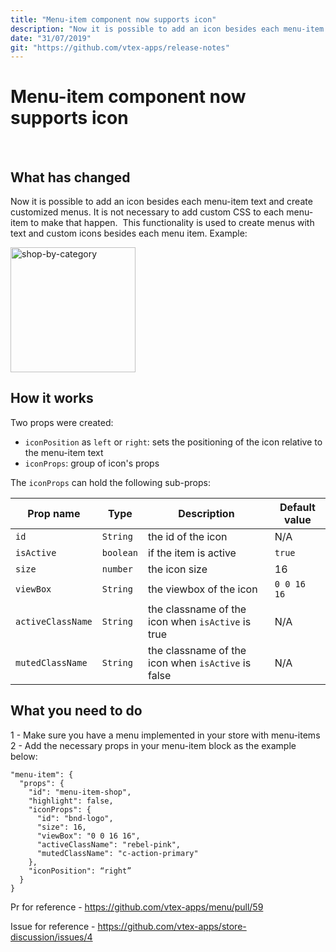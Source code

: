 ```yaml
---
title: "Menu-item component now supports icon"
description: "​Now it is possible to add an icon besides each menu-item text and create customized menus."
date: "31/07/2019"
git: "https://github.com/vtex-apps/release-notes"
---
```



# Menu-item component now supports icon
​
​
## What has changed
​Now it is possible to add an icon besides each menu-item text and create customized menus. It is not necessary to add custom CSS to each menu-item to make that happen.
​
This functionality is used to create menus with text and custom icons besides each menu item. Example:

<img width=200 alt="shop-by-category" src="https://images.ctfassets.net/alneenqid6w5/Mo1BRNnVtmWfw0Hq4Kzwn/82acbdadb27e1e2b6b8d84f820c8d1f9/image.png">

## How it works

Two props were created:
- `iconPosition` as `left` or `right`: sets the positioning of the icon relative to the menu-item text
- `iconProps`: group of icon's props

The `iconProps` can hold the following sub-props:


| Prop name      | Type     | Description                                          | Default value |
| -------------- | -------- | ---------------------------------------------------- | ------------- |
| `id`         | `String` | the id of the icon  | N/A           |
| `isActive`         | `boolean` | if the item is active  | `true`          |
| `size`         | `number` | the icon size | 16           |
| `viewBox`         | `String` | the viewbox of the icon  | `0 0 16 16`           |
| `activeClassName`         | `String` | the classname of the icon when `isActive` is true  | N/A           |
| `mutedClassName`         | `String` | the classname of the icon when `isActive` is false  | N/A           |


## What you need to do


1 - Make sure you have a menu implemented in your store with menu-items
2 - Add the necessary props in your menu-item block as the example below:
```
"menu-item": {
  "props": {
    "id": "menu-item-shop",
    "highlight": false,
    "iconProps": {
      "id": "bnd-logo",
      "size": 16,
      "viewBox": "0 0 16 16",
      "activeClassName": "rebel-pink",
      "mutedClassName": "c-action-primary"
    },
    "iconPosition": “right”
  }
}
```



Pr for reference - https://github.com/vtex-apps/menu/pull/59

Issue for reference - https://github.com/vtex-apps/store-discussion/issues/4
